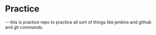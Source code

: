 # Practice

-- this is practice repo to practice all sort of things like jenkins and github and git commands.
